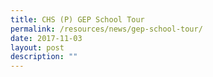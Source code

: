 ```yaml
---
title: CHS (P) GEP School Tour
permalink: /resources/news/gep-school-tour/
date: 2017-11-03
layout: post
description: ""
---
```

